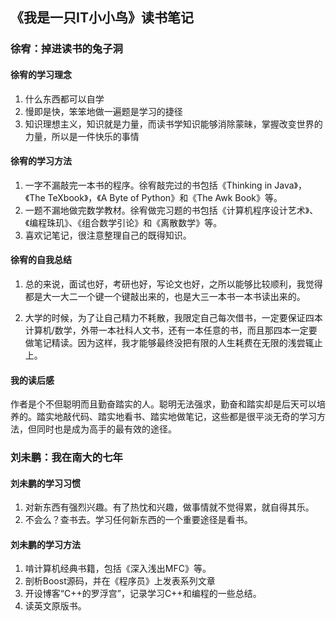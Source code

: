 ## 《我是一只IT小小鸟》读书笔记

### 徐宥：掉进读书的兔子洞

#### 徐宥的学习理念
1. 什么东西都可以自学
2. 慢即是快，笨笨地做一遍题是学习的捷径
3. 知识理想主义，知识就是力量，而读书学知识能够消除蒙昧，掌握改变世界的力量，所以是一件快乐的事情

#### 徐宥的学习方法
1. 一字不漏敲完一本书的程序。徐宥敲完过的书包括《Thinking in Java》，《The TeXbook》，《A Byte of Python》和《The Awk Book》等。
2. 一题不漏地做完数学教材。徐宥做完习题的书包括《计算机程序设计艺术》、《编程珠玑》、《组合数学引论》和《离散数学》等。
3. 喜欢记笔记，很注意整理自己的既得知识。

#### 徐宥的自我总结
1. 总的来说，面试也好，考研也好，写论文也好，之所以能够比较顺利，我觉得都是大一大二一个键一个键敲出来的，也是大三一本书一本书读出来的。

2. 大学的时候，为了让自己精力不耗散，我限定自己每次借书，一定要保证四本计算机/数学，外带一本社科人文书，还有一本任意的书，而且那四本一定要做笔记精读。因为这样，我才能够最终没把有限的人生耗费在无限的浅尝辄止上。

#### 我的读后感
作者是个不但聪明而且勤奋踏实的人。聪明无法强求，勤奋和踏实却是后天可以培养的。踏实地敲代码、踏实地看书、踏实地做笔记，这些都是很平淡无奇的学习方法，但同时也是成为高手的最有效的途径。

### 刘未鹏：我在南大的七年

#### 刘未鹏的学习习惯
1. 对新东西有强烈兴趣。有了热忱和兴趣，做事情就不觉得累，就自得其乐。
2. 不会么？查书去。学习任何新东西的一个重要途径是看书。

#### 刘未鹏的学习方法
1. 啃计算机经典书籍，包括《深入浅出MFC》等。
2. 剖析Boost源码，并在《程序员》上发表系列文章
3. 开设博客“C++的罗浮宫”，记录学习C++和编程的一些总结。
4. 读英文原版书。
